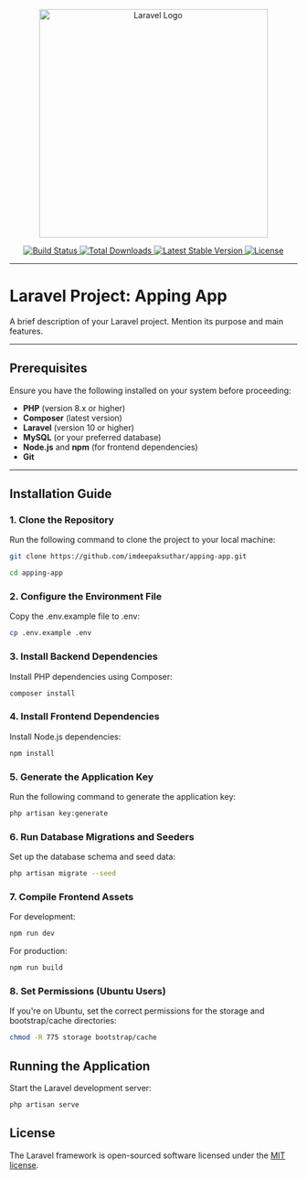 <p align="center">
  <a href="https://laravel.com" target="_blank">
    <img src="https://raw.githubusercontent.com/laravel/art/master/logo-lockup/5%20SVG/2%20CMYK/1%20Full%20Color/laravel-logolockup-cmyk-red.svg" width="400" alt="Laravel Logo">
  </a>
</p>

<p align="center">
  <a href="https://github.com/laravel/framework/actions">
    <img src="https://github.com/laravel/framework/workflows/tests/badge.svg" alt="Build Status">
  </a>
  <a href="https://packagist.org/packages/laravel/framework">
    <img src="https://img.shields.io/packagist/dt/laravel/framework" alt="Total Downloads">
  </a>
  <a href="https://packagist.org/packages/laravel/framework">
    <img src="https://img.shields.io/packagist/v/laravel/framework" alt="Latest Stable Version">
  </a>
  <a href="https://packagist.org/packages/laravel/framework">
    <img src="https://img.shields.io/packagist/l/laravel/framework" alt="License">
  </a>
</p>

---

# Laravel Project: Apping App

A brief description of your Laravel project. Mention its purpose and main features.

---

## Prerequisites

Ensure you have the following installed on your system before proceeding:

- **PHP** (version 8.x or higher)
- **Composer** (latest version)
- **Laravel** (version 10 or higher)
- **MySQL** (or your preferred database)
- **Node.js** and **npm** (for frontend dependencies)
- **Git**

---

## Installation Guide

### 1. Clone the Repository

Run the following command to clone the project to your local machine:

```bash
git clone https://github.com/imdeepaksuthar/apping-app.git
```

```bash
cd apping-app
```

### 2. Configure the Environment File

Copy the .env.example file to .env:

```bash
cp .env.example .env
```
### 3. Install Backend Dependencies

Install PHP dependencies using Composer:

```bash
composer install
```

### 4. Install Frontend Dependencies

Install Node.js dependencies:

```bash
npm install
```

### 5. Generate the Application Key

Run the following command to generate the application key:

```bash
php artisan key:generate
```

### 6. Run Database Migrations and Seeders

Set up the database schema and seed data:

```bash
php artisan migrate --seed
```

### 7. Compile Frontend Assets
For development:

```bash
npm run dev
```
For production:
```bash
npm run build
```
### 8. Set Permissions (Ubuntu Users)
If you're on Ubuntu, set the correct permissions for the storage and bootstrap/cache directories:

```bash
chmod -R 775 storage bootstrap/cache
```

## Running the Application
Start the Laravel development server:

```bash
php artisan serve
```

## License
The Laravel framework is open-sourced software licensed under the [MIT license](https://opensource.org/licenses/MIT).
